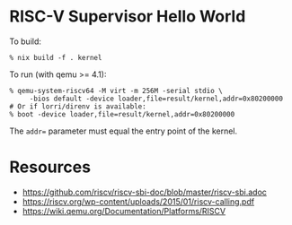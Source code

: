# RISC-V Supervisor Hello World

To build:

```
% nix build -f . kernel
```

To run (with qemu >= 4.1):

```
% qemu-system-riscv64 -M virt -m 256M -serial stdio \
     -bios default -device loader,file=result/kernel,addr=0x80200000
# Or if lorri/direnv is available:
% boot -device loader,file=result/kernel,addr=0x80200000
```

The `addr=` parameter must equal the entry point of the kernel.

# Resources

- https://github.com/riscv/riscv-sbi-doc/blob/master/riscv-sbi.adoc
- https://riscv.org/wp-content/uploads/2015/01/riscv-calling.pdf
- https://wiki.qemu.org/Documentation/Platforms/RISCV
